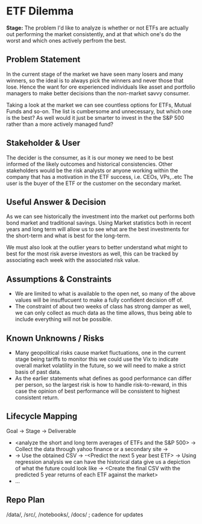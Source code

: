 # ETF Dilemma
**Stage:**
The problem I'd like to analyze is whether or not ETFs are actually out performing the market consistently, and at that which one's do the worst and which ones actively perfrom the best.  
## Problem Statement
In the current stage of the market we have seen many losers and many winners, so the ideal is to always pick the winners and never those that lose. Hence the want for ore experienced individuals like asset and portfolio managers to make better decisions than the non-market savvy consumer.

Taking a look at the market we can see countless options for ETFs, Mutual Funds and so-on. The list is cumbersome and unnecessary, but which one is the best? As well would it just be smarter to invest in the the S&P 500 rather than a more actively managed fund?
## Stakeholder & User
The decider is the consumer, as it is our money we need to be best informed of the likely outcomes and historical consistencies. Other stakeholders would be the risk analysts or anyone working within the company that has a motivation in the ETF success, i.e. CEOs, VPs,..etc The user is the buyer of the ETF or the customer on the secondary market.
## Useful Answer & Decision

As we can see historically the investment into the market out performs both bond market and traditional savings. Using Market statistics both in recent years and long term will allow us to see what are the best investments for the short-term and what is best for the long-term. 

We must also look at the outlier years to better understand what might to best for the most risk averse investors as well, this can be tracked by associating each week with the associated risk value. 
## Assumptions & Constraints
- We are limited to what is available to the open net, so many of the above values will be insuffucuent to make a fully confident decision off of.
- The constraint of about two weeks of class has  strong damper as well, we can only collect as much data as the time allows, thus being able to include everything will not be possible.
## Known Unknowns / Risks
- Many geopolitical risks cause market fluctuations, one in the current stage being tariffs to monitor this we could use the Vix to indicate overall market volatility in the future, so we will need to make a strict basis of past data.
- As the earlier statements what defines as good performance can differ per person, so the largest risk is how to handle risk-to-reward, in this case the opinion of best performance will be consistent to highest consistent return.
## Lifecycle Mapping
Goal → Stage → Deliverable
- <analyze the short and long term averages of ETFs and the S&P 500> → Collect the data through yahoo finance or a secondary site → <Create a CSV housing all of the possible data points>
- <Have a time based analysis of the YoY returns> → Use the obtained CSV → <Return a standardized database with the short-term and long-term YoY returns of the studied ETFs>
-<Predict the next 5 year best ETF> → Using regression analysis we can have the historical data give us a depiction of what the future could look like → <Create the final CSV with the predicted 5 year returns of each ETF against the market>
- ...
## Repo Plan
/data/, /src/, /notebooks/, /docs/ ; cadence for updates

